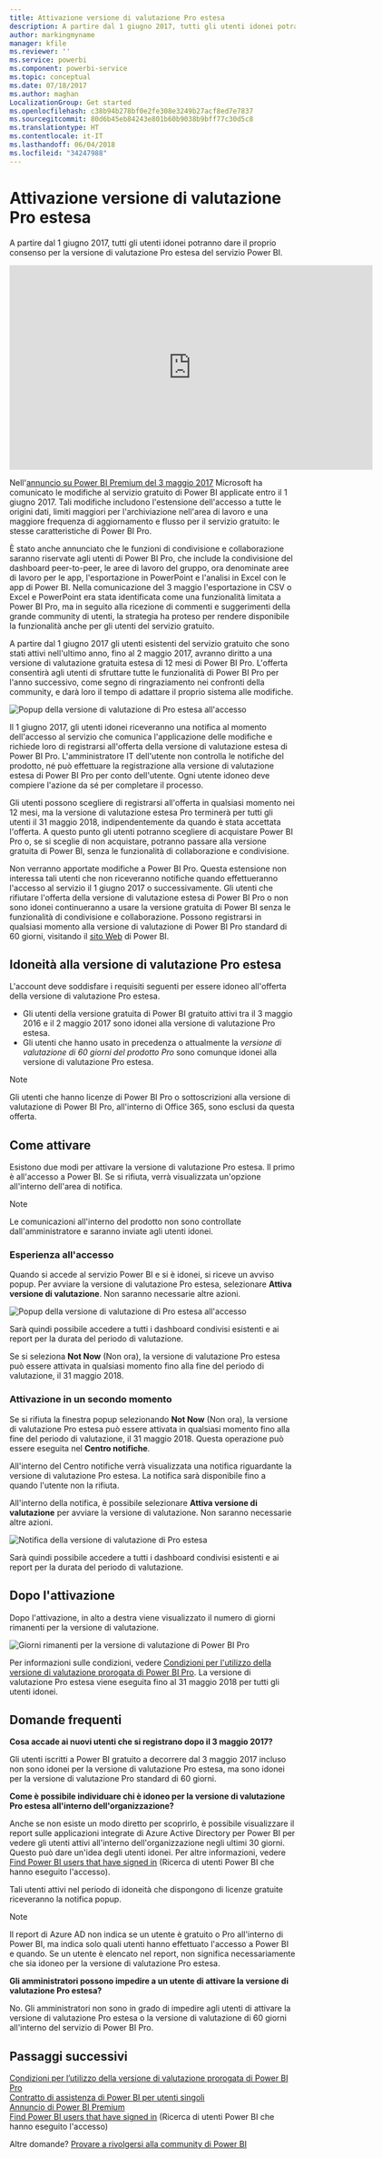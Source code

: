 ```yaml
---
title: Attivazione versione di valutazione Pro estesa
description: A partire dal 1 giugno 2017, tutti gli utenti idonei potranno dare il proprio consenso per la versione di valutazione Pro estesa del servizio Power BI.
author: markingmyname
manager: kfile
ms.reviewer: ''
ms.service: powerbi
ms.component: powerbi-service
ms.topic: conceptual
ms.date: 07/18/2017
ms.author: maghan
LocalizationGroup: Get started
ms.openlocfilehash: c38b94b278bf0e2fe308e3249b27acf8ed7e7837
ms.sourcegitcommit: 80d6b45eb84243e801b60b9038b9bff77c30d5c8
ms.translationtype: HT
ms.contentlocale: it-IT
ms.lasthandoff: 06/04/2018
ms.locfileid: "34247988"
---
```

# <a name="extended-pro-trial-activation"></a>Attivazione versione di valutazione Pro estesa
A partire dal 1 giugno 2017, tutti gli utenti idonei potranno dare il proprio consenso per la versione di valutazione Pro estesa del servizio Power BI.

<iframe width="640" height="360" src="https://www.youtube.com/embed/tPsNoPyY9aA?showinfo=0" frameborder="0" allowfullscreen></iframe>

Nell'[annuncio su Power BI Premium del 3 maggio 2017](https://powerbi.microsoft.com/blog/microsoft-accelerates-modern-bi-adoption-with-power-bi-premium/) Microsoft ha comunicato le modifiche al servizio gratuito di Power BI applicate entro il 1 giugno 2017. Tali modifiche includono l'estensione dell'accesso a tutte le origini dati, limiti maggiori per l'archiviazione nell'area di lavoro e una maggiore frequenza di aggiornamento e flusso per il servizio gratuito: le stesse caratteristiche di Power BI Pro.

È stato anche annunciato che le funzioni di condivisione e collaborazione saranno riservate agli utenti di Power BI Pro, che include la condivisione del dashboard peer-to-peer, le aree di lavoro del gruppo, ora denominate aree di lavoro per le app, l'esportazione in PowerPoint e l'analisi in Excel con le app di Power BI. Nella comunicazione del 3 maggio l'esportazione in CSV o Excel e PowerPoint era stata identificata come una funzionalità limitata a Power BI Pro, ma in seguito alla ricezione di commenti e suggerimenti della grande community di utenti, la strategia ha proteso per rendere disponibile la funzionalità anche per gli utenti del servizio gratuito.

A partire dal 1 giugno 2017 gli utenti esistenti del servizio gratuito che sono stati attivi nell'ultimo anno, fino al 2 maggio 2017, avranno diritto a una versione di valutazione gratuita estesa di 12 mesi di Power BI Pro. L'offerta consentirà agli utenti di sfruttare tutte le funzionalità di Power BI Pro per l'anno successivo, come segno di ringraziamento nei confronti della community, e darà loro il tempo di adattare il proprio sistema alle modifiche.

![Popup della versione di valutazione di Pro estesa all'accesso](media/service-extended-pro-trial/extended-pro-trial-activate-pop-up.png)

Il 1 giugno 2017, gli utenti idonei riceveranno una notifica al momento dell'accesso al servizio che comunica l'applicazione delle modifiche e richiede loro di registrarsi all'offerta della versione di valutazione estesa di Power BI Pro. L'amministratore IT dell'utente non controlla le notifiche del prodotto, né può effettuare la registrazione alla versione di valutazione estesa di Power BI Pro per conto dell'utente. Ogni utente idoneo deve compiere l'azione da sé per completare il processo.

Gli utenti possono scegliere di registrarsi all'offerta in qualsiasi momento nei 12 mesi, ma la versione di valutazione estesa Pro terminerà per tutti gli utenti il 31 maggio 2018, indipendentemente da quando è stata accettata l'offerta. A questo punto gli utenti potranno scegliere di acquistare Power BI Pro o, se si sceglie di non acquistare, potranno passare alla versione gratuita di Power BI, senza le funzionalità di collaborazione e condivisione.

Non verranno apportate modifiche a Power BI Pro. Questa estensione non interessa tali utenti che non riceveranno notifiche quando effettueranno l'accesso al servizio il 1 giugno 2017 o successivamente. Gli utenti che rifiutare l'offerta della versione di valutazione estesa di Power BI Pro o non sono idonei continueranno a usare la versione gratuita di Power BI senza le funzionalità di condivisione e collaborazione. Possono registrarsi in qualsiasi momento alla versione di valutazione di Power BI Pro standard di 60 giorni, visitando il [sito Web](https://powerbi.microsoft.com/get-started/) di Power BI.

## <a name="eligibility-for-extended-pro-trial"></a>Idoneità alla versione di valutazione Pro estesa
L'account deve soddisfare i requisiti seguenti per essere idoneo all'offerta della versione di valutazione Pro estesa.

* Gli utenti della versione gratuita di Power BI gratuito attivi tra il 3 maggio 2016 e il 2 maggio 2017 sono idonei alla versione di valutazione Pro estesa.
* Gli utenti che hanno usato in precedenza o attualmente la *versione di valutazione di 60 giorni del prodotto Pro* sono comunque idonei alla versione di valutazione Pro estesa.

> [!NOTE]
> Gli utenti che hanno licenze di Power BI Pro o sottoscrizioni alla versione di valutazione di Power BI Pro, all'interno di Office 365, sono esclusi da questa offerta.
> 
> 

## <a name="how-to-activate"></a>Come attivare
Esistono due modi per attivare la versione di valutazione Pro estesa. Il primo è all'accesso a Power BI. Se si rifiuta, verrà visualizzata un'opzione all'interno dell'area di notifica.

> [!NOTE]
> Le comunicazioni all'interno del prodotto non sono controllate dall'amministratore e saranno inviate agli utenti idonei.
> 
> 

### <a name="experience-at-sign-in"></a>Esperienza all'accesso
Quando si accede al servizio Power BI e si è idonei, si riceve un avviso popup. Per avviare la versione di valutazione Pro estesa, selezionare **Attiva versione di valutazione**. Non saranno necessarie altre azioni.

![Popup della versione di valutazione di Pro estesa all'accesso](media/service-extended-pro-trial/extended-pro-trial-pop-up.png)

Sarà quindi possibile accedere a tutti i dashboard condivisi esistenti e ai report per la durata del periodo di valutazione.

Se si seleziona **Not Now** (Non ora), la versione di valutazione Pro estesa può essere attivata in qualsiasi momento fino alla fine del periodo di valutazione, il 31 maggio 2018.

### <a name="activation-at-a-later-date"></a>Attivazione in un secondo momento
Se si rifiuta la finestra popup selezionando **Not Now** (Non ora), la versione di valutazione Pro estesa può essere attivata in qualsiasi momento fino alla fine del periodo di valutazione, il 31 maggio 2018. Questa operazione può essere eseguita nel **Centro notifiche**.

All'interno del Centro notifiche verrà visualizzata una notifica riguardante la versione di valutazione Pro estesa. La notifica sarà disponibile fino a quando l'utente non la rifiuta.

All'interno della notifica, è possibile selezionare **Attiva versione di valutazione** per avviare la versione di valutazione. Non saranno necessarie altre azioni.

![Notifica della versione di valutazione di Pro estesa](media/service-extended-pro-trial/extended-pro-trial-notification.png)

Sarà quindi possibile accedere a tutti i dashboard condivisi esistenti e ai report per la durata del periodo di valutazione.

## <a name="after-activation"></a>Dopo l'attivazione
Dopo l'attivazione, in alto a destra viene visualizzato il numero di giorni rimanenti per la versione di valutazione.

![Giorni rimanenti per la versione di valutazione di Power BI Pro](media/service-extended-pro-trial/powerbi-trial-days-left.png)

Per informazioni sulle condizioni, vedere [Condizioni per l'utilizzo della versione di valutazione prorogata di Power BI Pro](https://aka.ms/power-bi-trial). La versione di valutazione Pro estesa viene eseguita fino al 31 maggio 2018 per tutti gli utenti idonei.

## <a name="frequently-asked-questions"></a>Domande frequenti
**Cosa accade ai nuovi utenti che si registrano dopo il 3 maggio 2017?**

Gli utenti iscritti a Power BI gratuito a decorrere dal 3 maggio 2017 incluso non sono idonei per la versione di valutazione Pro estesa, ma sono idonei per la versione di valutazione Pro standard di 60 giorni.

**Come è possibile individuare chi è idoneo per la versione di valutazione Pro estesa all'interno dell'organizzazione?**

Anche se non esiste un modo diretto per scoprirlo, è possibile visualizzare il report sulle applicazioni integrate di Azure Active Directory per Power BI per vedere gli utenti attivi all'interno dell'organizzazione negli ultimi 30 giorni. Questo può dare un'idea degli utenti idonei. Per altre informazioni, vedere [Find Power BI users that have signed in](service-admin-access-usage.md) (Ricerca di utenti Power BI che hanno eseguito l'accesso).

Tali utenti attivi nel periodo di idoneità che dispongono di licenze gratuite riceveranno la notifica popup. 

> [!NOTE]
> Il report di Azure AD non indica se un utente è gratuito o Pro all'interno di Power BI, ma indica solo quali utenti hanno effettuato l'accesso a Power BI e quando. Se un utente è elencato nel report, non significa necessariamente che sia idoneo per la versione di valutazione Pro estesa.
> 
> 

**Gli amministratori possono impedire a un utente di attivare la versione di valutazione Pro estesa?**

No. Gli amministratori non sono in grado di impedire agli utenti di attivare la versione di valutazione Pro estesa o la versione di valutazione di 60 giorni all'interno del servizio di Power BI Pro.

## <a name="next-steps"></a>Passaggi successivi
[Condizioni per l’utilizzo della versione di valutazione prorogata di Power BI Pro](https://aka.ms/power-bi-trial)  
[Contratto di assistenza di Power BI per utenti singoli](https://powerbi.microsoft.com/terms-of-service/)  
[Annuncio di Power BI Premium](https://aka.ms/pbipremium-announcement)  
[Find Power BI users that have signed in](service-admin-access-usage.md) (Ricerca di utenti Power BI che hanno eseguito l'accesso)

Altre domande? [Provare a rivolgersi alla community di Power BI](https://community.powerbi.com/)

